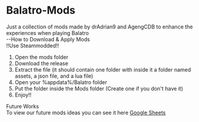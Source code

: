 # Balatro-Mods
Just a collection of mods made by drAdrian9 and AgengCDB to enhance the experiences when playing Balatro</br>
--How to Download & Apply Mods</br>
!!Use Steammodded!!</br>

1. Open the mods folder
2. Download the release
3. Extract the file (it should contain one folder with inside it a folder named assets, a json file, and a lua file)
4. Open your %appdata%/Balatro folder
5. Put the folder inside the Mods folder (Create one if you don't have it)
6. Enjoy!!

Future Works</br>
To view our future mods ideas you can see it here [Google Sheets](https://docs.google.com/spreadsheets/d/1Mi7xT8lYOv5ZCe2R_0Z61TS0ZkYtsUqlNYcqMXPs9EI/edit?usp=sharing)
